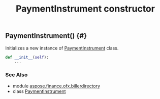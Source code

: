 ﻿---
title: PaymentInstrument constructor
second_title: Aspose.Finance for Python via .NET API References
description: 
type: docs
weight: 10
url: /python-net/aspose.finance.ofx.billerdirectory/paymentinstrument/__init__/
is_root: false
---

## PaymentInstrument() {#}

Initializes a new instance of [PaymentInstrument](/finance/python-net/aspose.finance.ofx.billerdirectory/paymentinstrument) class.



```python
def __init__(self):
    ...
```





### See Also
* module [aspose.finance.ofx.billerdirectory](../../)
* class [PaymentInstrument](/finance/python-net/aspose.finance.ofx.billerdirectory/paymentinstrument)
